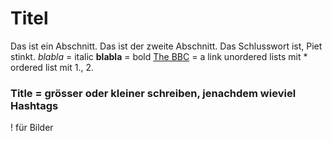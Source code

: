 # Titel
Das ist ein Abschnitt.
Das ist der zweite Abschnitt.
Das Schlusswort ist, Piet stinkt.
_blabla_ = italic
**blabla** = bold
[The BBC](www.bbc.com/news) = a link
unordered lists mit *
ordered list mit 1., 2.
### Title = grösser oder kleiner schreiben, jenachdem wieviel Hashtags
! für Bilder
